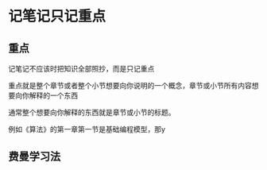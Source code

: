 # 记笔记只记重点

## 重点

记笔记不应该时把知识全部照抄，而是只记重点

重点就是整个章节或者整个小节想要向你说明的一个概念，章节或小节所有内容想要向你解释的一个东西

通常整个想要向你解释的东西就是章节或小节的标题。

例如《算法》的第一章第一节是基础编程模型，那y

## 费曼学习法